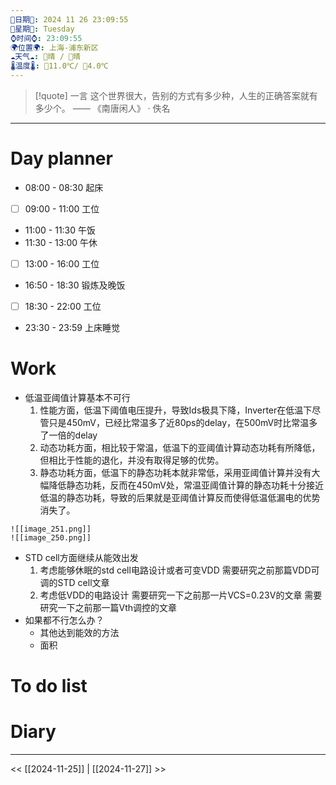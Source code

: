 ```yaml
---
🌻日期🌻: 2024 11 26 23:09:55
🌙星期🌙: Tuesday
⌚️时间⌚️: 23:09:55
🌍位置🌍: 上海-浦东新区
☁️天气☁️: 🌅晴 / 🌃晴
🌡️温度🌡️: 🌅11.0℃/ 🌃4.0℃
---
```

>[!quote] 一言
 这个世界很大，告别的方式有多少种，人生的正确答案就有多少个。  —— 《南唐闲人》 · 佚名

---
# Day planner
-  08:00 - 08:30 起床
- [ ]  09:00 - 11:00 工位
-  11:00 - 11:30 午饭
-  11:30 - 13:00 午休
- [ ]  13:00 - 16:00 工位
-  16:50 - 18:30 锻炼及晚饭
- [ ]  18:30 - 22:00 工位
-  23:30 - 23:59 上床睡觉
# Work
- 低温亚阈值计算基本不可行
	1.  性能方面，低温下阈值电压提升，导致Ids极具下降，Inverter在低温下尽管只是450mV，已经比常温多了近80ps的delay，在500mV时比常温多了一倍的delay
	2. 动态功耗方面，相比较于常温，低温下的亚阈值计算动态功耗有所降低，但相比于性能的退化，并没有取得足够的优势。
	3. 静态功耗方面，低温下的静态功耗本就非常低，采用亚阈值计算并没有大幅降低静态功耗，反而在450mV处，常温亚阈值计算的静态功耗十分接近低温的静态功耗，导致的后果就是亚阈值计算反而使得低温低漏电的优势消失了。
```image-layout-a
![[image_251.png]]
![[image_250.png]]
```

- STD cell方面继续从能效出发
	1. 考虑能够休眠的std cell电路设计或者可变VDD
		需要研究之前那篇VDD可调的STD cell文章
	2. 考虑低VDD的电路设计
		需要研究一下之前那一片VCS=0.23V的文章
		需要研究一下之前那一篇Vth调控的文章
- 如果都不行怎么办？
	- 其他达到能效的方法
	- 面积

# To do list

# Diary





---
<< [[2024-11-25]] | [[2024-11-27]] >>